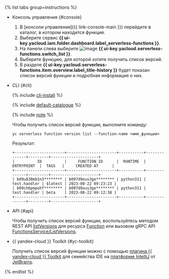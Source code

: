 {% list tabs group=instructions %}

- Консоль управления {#console}

    1. В [консоли управления]({{ link-console-main }}) перейдите в каталог, в котором находится функция.
    1. Выберите сервис **{{ ui-key.yacloud.iam.folder.dashboard.label_serverless-functions }}**.
    1. На панели слева выберите ![image](../../_assets/console-icons/curly-brackets-function.svg) **{{ ui-key.yacloud.serverless-functions.switch_list }}**.
    1. Выберите функцию, для которой хотите получить список версий.
    1. В разделе **{{ ui-key.yacloud.serverless-functions.item.overview.label_title-history }}** будет показан список версий функции и подробная информация о них.

- CLI {#cli}

    {% include [cli-install](../cli-install.md) %}

    {% include [default-catalogue](../default-catalogue.md) %}

    {% include [note](function-list-note.md) %}

    Чтобы получить список версий функции, выполните команду:

    ```
    yc serverless function version list --function-name <имя_функции>
    ```

    Результат:

    ```
    +----------------------+----------------------+-----------+--------------+---------+---------------------+
    |          ID          |     FUNCTION ID      |  RUNTIME  |  ENTRYPOINT  |  TAGS   |     CREATED AT      |
    +----------------------+----------------------+-----------+--------------+---------+---------------------+
    | b09u830mb1n3******** | b097d9ous3ge******** | python311 | test.handler | $latest | 2023-08-22 09:23:23 |
    | b09ch6pmpohf******** | b097d9ous3ge******** | python311 | test.handler | beta    | 2023-08-22 09:12:38 |
    +----------------------+----------------------+-----------+--------------+---------+---------------------+
    ```

- API {#api}

    Чтобы получить список версий функции, воспользуйтесь методом REST API [listVersions](../../functions/functions/api-ref/Function/listVersions.md) для ресурса [Function](../../functions/functions/api-ref/Function/index.md) или вызовом gRPC API [FunctionsService/ListVersions](../../functions/functions/api-ref/grpc/function_service.md#ListVersions).


- {{ yandex-cloud }} Toolkit {#yc-toolkit}

    Получить список версий функции можно с помощью [плагина {{ yandex-cloud }} Toolkit](https://github.com/yandex-cloud/ide-plugin-jetbrains) для семейства IDE на [платформе IntelliJ](https://www.jetbrains.com/ru-ru/opensource/idea/) от [JetBrains](https://www.jetbrains.com/).


{% endlist %}
